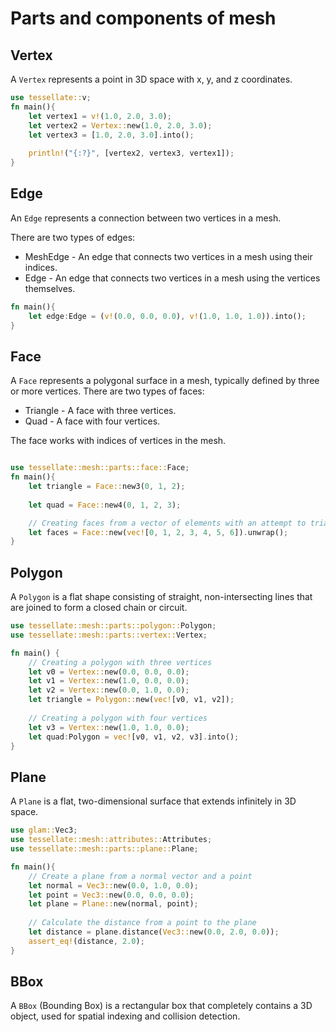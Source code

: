 # Parts and components of mesh

## Vertex
A `Vertex` represents a point in 3D space with x, y, and z coordinates.
```rust
use tessellate::v;
fn main(){
    let vertex1 = v!(1.0, 2.0, 3.0);
    let vertex2 = Vertex::new(1.0, 2.0, 3.0);
    let vertex3 = [1.0, 2.0, 3.0].into();
    
    println!("{:?}", [vertex2, vertex3, vertex1]);
}
```

## Edge
An `Edge` represents a connection between two vertices in a mesh.

There are two types of edges:
 -  MeshEdge - An edge that connects two vertices in a mesh using their indices.
 -  Edge - An edge that connects two vertices in a mesh using the vertices themselves.

```rust
fn main(){
    let edge:Edge = (v!(0.0, 0.0, 0.0), v!(1.0, 1.0, 1.0)).into();
}

```

## Face
A `Face` represents a polygonal surface in a mesh, typically defined by three or more vertices.
There are two types of faces:
  - Triangle - A face with three vertices.
  - Quad - A face with four vertices.

The face works with indices of vertices in the mesh.

```rust

use tessellate::mesh::parts::face::Face;
fn main(){
    let triangle = Face::new3(0, 1, 2);
 
    let quad = Face::new4(0, 1, 2, 3);

    // Creating faces from a vector of elements with an attempt to triangulate it.
    let faces = Face::new(vec![0, 1, 2, 3, 4, 5, 6]).unwrap();
}

```

## Polygon
A `Polygon` is a flat shape consisting of straight, non-intersecting lines that are joined to form a closed chain or circuit.

```rust
use tessellate::mesh::parts::polygon::Polygon;
use tessellate::mesh::parts::vertex::Vertex;

fn main() { 
    // Creating a polygon with three vertices
    let v0 = Vertex::new(0.0, 0.0, 0.0);
    let v1 = Vertex::new(1.0, 0.0, 0.0);
    let v2 = Vertex::new(0.0, 1.0, 0.0);
    let triangle = Polygon::new(vec![v0, v1, v2]);
    
    // Creating a polygon with four vertices
    let v3 = Vertex::new(1.0, 1.0, 0.0);
    let quad:Polygon = vec![v0, v1, v2, v3].into(); 
}

```

## Plane
A `Plane` is a flat, two-dimensional surface that extends infinitely in 3D space.
```rust
use glam::Vec3;
use tessellate::mesh::attributes::Attributes;
use tessellate::mesh::parts::plane::Plane;

fn main(){ 
    // Create a plane from a normal vector and a point
    let normal = Vec3::new(0.0, 1.0, 0.0);
    let point = Vec3::new(0.0, 0.0, 0.0);
    let plane = Plane::new(normal, point);
    
    // Calculate the distance from a point to the plane
    let distance = plane.distance(Vec3::new(0.0, 2.0, 0.0));
    assert_eq!(distance, 2.0);
}
```
## BBox
A `BBox` (Bounding Box) is a rectangular box that completely contains a 3D object, 
used for spatial indexing and collision detection.

